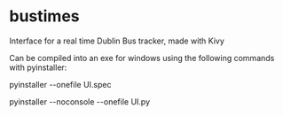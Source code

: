 # bustimes
Interface for a real time Dublin Bus tracker, made with Kivy

Can be compiled into an exe for windows using the following commands with pyinstaller:

pyinstaller --onefile UI.spec

pyinstaller --noconsole --onefile UI.py

